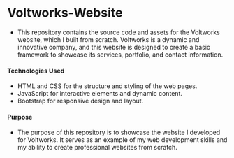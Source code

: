 # Voltworks-Website
- This repository contains the source code and assets for the Voltworks website, which I built from scratch. Voltworks is a dynamic and innovative company, and this website is designed to create a basic framework to showcase its services, portfolio, and contact information.

#### Technologies Used
- HTML and CSS for the structure and styling of the web pages.
- JavaScript for interactive elements and dynamic content.
- Bootstrap for responsive design and layout.

#### Purpose
- The purpose of this repository is to showcase the website I developed for Voltworks. It serves as an example of my web development skills and my ability to create professional websites from scratch.

